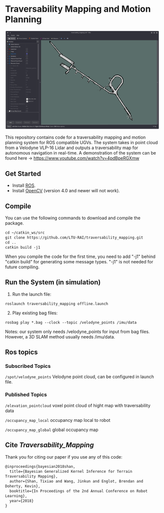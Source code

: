 # Traversability Mapping and Motion Planning

![](https://github.com/LTU-RAI/traversability_mapping/blob/main/Screenshot_20220520_110925.png)

This repository contains code for a traversability mapping and motion planning system for ROS compatible UGVs. The system takes in point cloud from a Velodyne VLP-16 Lidar and outputs a traversability map for autonomous navigation in real-time. A demonstration of the system can be found here -> https://www.youtube.com/watch?v=4pdBpeRGXmw


## Get Started

- Install [ROS](http://www.ros.org/install/).
- Install [OpenCV](https://docs.opencv.org/3.4.16/d7/d9f/tutorial_linux_install.html) (version 4.0 and newer will not work).


## Compile

You can use the following commands to download and compile the package.

```
cd ~/catkin_ws/src
git clone https://github.com/LTU-RAI/traversability_mapping.git
cd ..
catkin build -j1
```

When you compile the code for the first time, you need to add "-j1" behind "catkin build" for generating some message types. "-j1" is not needed for future compiling.

## Run the System (in simulation)

1. Run the launch file:

```
roslaunch traversability_mapping offline.launch
```

2. Play existing bag files:

```
rosbag play *.bag --clock --topic /velodyne_points /imu/data
```

Notes: our system only needs /velodyne_points for input from bag files. However, a 3D SLAM method usually needs /imu/data.

## Ros topics 

### Subscribed Topics

```/spot/velodyne_points``` Velodyne point cloud, can be configured in launch file.

### Published Topics

```/elevation_pointcloud``` voxel point cloud of hight map with traversability data

```/occupancy_map_local``` occupancy map local to robot

```/occupancy_map_global``` global occupancy map 

## Cite *Traversability_Mapping*

Thank you for citing our paper if you use any of this code: 

```
@inproceedings{bayesian2018shan,
  title={Bayesian Generalized Kernel Inference for Terrain Traversability Mapping},
  author={Shan, Tixiao and Wang, Jinkun and Englot, Brendan and Doherty, Kevin},
  booktitle={In Proceedings of the 2nd Annual Conference on Robot Learning},
  year={2018}
}
```
